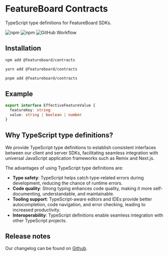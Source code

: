# FeatureBoard Contracts

TypeScript type definitions for FeatureBoard SDKs.

![npm](https://img.shields.io/npm/v/%40featureboard%2Fcontracts?logo=npm) ![npm](https://img.shields.io/npm/dt/%40featureboard%2Fcontracts?logo=npm) ![GitHub Workflow](https://img.shields.io/github/actions/workflow/status/arkahna/featureboard-sdks/main.yml?logo=github)


## Installation


```bash
npm add @featureboard/contracts
```
```bash
yarn add @featureboard/contracts
```
```bash
pnpm add @featureboard/contracts
```

## Example

```typescript
export interface EffectiveFeatureValue {
  featureKey: string
  value: string | boolean | number
}
```

## Why TypeScript type definitions?

We provide TypeScript type definitions to establish consistent interfaces between our client and server SDKs, facilitating seamless integration with universal JavaScript application frameworks such as Remix and Next.js.

The advantages of using TypeScript type definitions are:

- **Type safety**: TypeScript helps catch type-related errors during development, reducing the chance of runtime errors.
- **Code quality**: Strong typing enhances code quality, making it more self-documenting, understandable, and maintainable.
- **Tooling support**: TypeScript-aware editors and IDEs provide better autocompletion, code navigation, and error checking, leading to increased productivity.
- **Interoperability**: TypeScript definitions enable seamless integration with other TypeScript projects.

## Release notes

Our changelog can be found on [Github](https://github.com/arkahna/featureboard-sdks/blob/main/libs/contracts/CHANGELOG.md).
